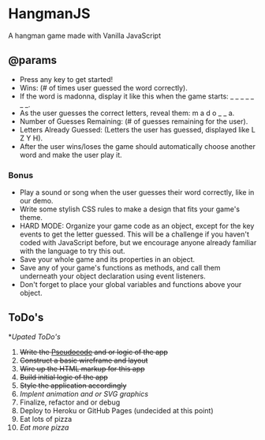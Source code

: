 
# HangmanJS

A hangman game made with Vanilla JavaScript

## @params

* Press any key to get started!
* Wins: (# of times user guessed the word correctly).
* If the word is madonna, display it like this when the game starts: _ _ _ _ _ _ _.
* As the user guesses the correct letters, reveal them: m a d o _  _ a.
* Number of Guesses Remaining: (# of guesses remaining for the user).
* Letters Already Guessed: (Letters the user has guessed, displayed like L Z Y H).
* After the user wins/loses the game should automatically choose another word and make the user play it.

### Bonus
* Play a sound or song when the user guesses their word correctly, like in our demo.
* Write some stylish CSS rules to make a design that fits your game's theme.
* HARD MODE: Organize your game code as an object, except for the key events to get the letter guessed. This will be a challenge if you haven't coded with JavaScript before, but we encourage anyone already familiar with the language to try this out.
* Save your whole game and its properties in an object.
* Save any of your game's functions as methods, and call them underneath your object declaration using event listeners.
* Don't forget to place your global variables and functions above your object.

## ToDo's
**Upated ToDo's*

1. ~~Write the [Pseudocode](https://en.wikipedia.org/wiki/Pseudocode) and or logic of the app~~
2. ~~Construct a basic wireframe and layout~~
3. ~~Wire up the HTML markup for this app~~
4. ~~Build initial logic of the app~~
5. ~~Style the application accordingly~~
6. *Implent animation and or SVG graphics*
7. Finalize, refactor and or debug
8. Deploy to Heroku or GitHub Pages (undecided at this point)
9. Eat lots of pizza
10. *Eat more pizza*